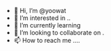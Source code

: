 - 👋 Hi, I’m @yoowat 
- 👀 I’m interested in ..
- 🌱 I’m currently learning 
- 💞️ I’m looking to collaborate on .
- 📫 How to reach me ....

<!---
yoowat/yoowat is a ✨ special ✨ repository because its `README.md` (this file) appears on your GitHub profile.
You can click the Preview link to take a look at your changes.
--->
